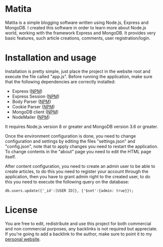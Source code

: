 # Matita
Matita is a simple blogging software written using Node.js, Express and MongoDB.
I created this software in order to learn more about Node.js world, working with the framework Express and MongoDB.
It provides very basic features, such article creations, comments, user registration/login.

# Installation and usage

Installation is pretty simple, just place the project in the website root and execute the file called "app.js".
Before running the application, make sure that the following dependencies are correctly installed:

* Express ([NPM](https://www.npmjs.com/package/express))
* Express Session ([NPM](https://www.npmjs.com/package/express-session))
* Body Parser ([NPM](https://www.npmjs.com/package/body-parser))
* Cookie Parser ([NPM](https://www.npmjs.com/package/cookie-parser))
* MongoDB client ([NPM](https://www.npmjs.com/package/mongodb))
* NodeMailer ([NPM](https://www.npmjs.com/package/nodemailer))

It requires Node.js version 8 or greater and MongoDB version 3.6 or greater.

Once the environment configuration is done, you need to change configuration and settings by editing the files "settings.json" and "config.json", note that to apply changes you need to restart the application.
To change contents in the "about" page you need to edit the HTML page itself.

After content configuration, you need to create an admin user to be able to create articles, to do this you need to register your account through the application, then you have to grant admin right to the created user, to do this you need to execute the following query on the database:

`db.users.update({'_id':[USER ID]}, {'$set':{admin: true}});`

# License

You are free to edit, redistribute and use this project for both commercial and non commercial purposes, any backlinks is not required but appreciate.
If you're going to add a backlink to the author, make sure to point it to my [personal website](https://www.enricosola.com).